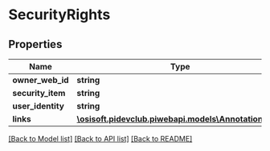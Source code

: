 # SecurityRights

## Properties
Name | Type | Description | Notes
------------ | ------------- | ------------- | -------------
**owner_web_id** | **string** |  | [optional] 
**security_item** | **string** |  | [optional] 
**user_identity** | **string** |  | [optional] 
**links** | [**\osisoft.pidevclub.piwebapi.models\AnnotationLinks**](AnnotationLinks.md) |  | [optional] 

[[Back to Model list]](../README.md#documentation-for-models) [[Back to API list]](../README.md#documentation-for-api-endpoints) [[Back to README]](../README.md)


